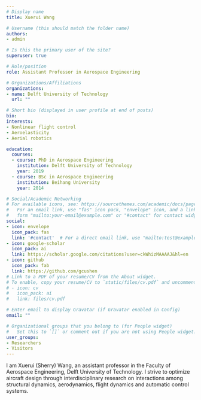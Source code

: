 ```yaml
---
# Display name
title: Xuerui Wang

# Username (this should match the folder name)
authors:
- admin

# Is this the primary user of the site?
superuser: true

# Role/position
role: Assistant Professor in Aerospace Engineering

# Organizations/Affiliations
organizations:
- name: Delft University of Technology
  url: ""

# Short bio (displayed in user profile at end of posts)
bio: 
interests:
- Nonlinear flight control 
- Aeroelasticity
- Aerial robotics

education:
  courses:
  - course: PhD in Aerospace Engineering
    institution: Delft University of Technology
    year: 2019
  - course: BSc in Aerospace Engineering
    institution: Beihang University
    year: 2014

# Social/Academic Networking
# For available icons, see: https://sourcethemes.com/academic/docs/page-builder/#icons
#   For an email link, use "fas" icon pack, "envelope" icon, and a link in the
#   form "mailto:your-email@example.com" or "#contact" for contact widget.
social:
- icon: envelope
  icon_pack: fas
  link: '#contact'  # For a direct email link, use "mailto:test@example.org".
- icon: google-scholar
  icon_pack: ai
  link: https://scholar.google.com/citations?user=ckWhizMAAAAJ&hl=en
- icon: github
  icon_pack: fab
  link: https://github.com/gcushen
# Link to a PDF of your resume/CV from the About widget.
# To enable, copy your resume/CV to `static/files/cv.pdf` and uncomment the lines below.
# - icon: cv
#   icon_pack: ai
#   link: files/cv.pdf

# Enter email to display Gravatar (if Gravatar enabled in Config)
email: ""

# Organizational groups that you belong to (for People widget)
#   Set this to `[]` or comment out if you are not using People widget.
user_groups:
- Researchers
- Visitors
---
```


I am Xuerui (Sherry) Wang, an assistant professor in the Faculty of Aerospace Engineering, Delft University of Technology. I strive to optimize aircraft design through interdisciplinary research on interactions among structural dynamics, aerodynamics, flight dynamics and automatic control systems.

